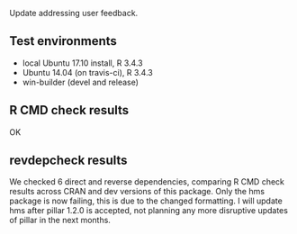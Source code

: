 Update addressing user feedback.

## Test environments
* local Ubuntu 17.10 install, R 3.4.3
* Ubuntu 14.04 (on travis-ci), R 3.4.3
* win-builder (devel and release)

## R CMD check results

OK

## revdepcheck results

We checked 6 direct and reverse dependencies, comparing R CMD check results across CRAN and dev versions of this package. Only the hms package is now failing, this is due to the changed formatting. I will update hms after pillar 1.2.0 is accepted, not planning any more disruptive updates of pillar in the next months.

